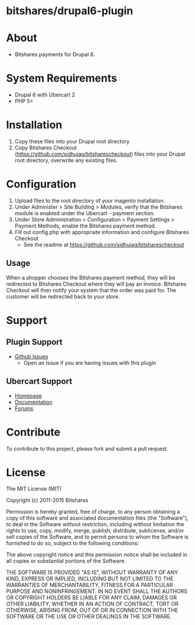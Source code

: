 bitshares/drupal6-plugin
=======================
# About
	
+ Bitshares payments for Drupal 6.
	
# System Requirements

+ Drupal 6 with Ubercart 2
+ PHP 5+

# Installation

1. Copy these files into your Drupal root directory
2. Copy Bitshares Checkout (https://github.com/sidhujag/bitsharescheckout) files into your Drupal root directory, overwrite any existing files.

# Configuration

1. Upload files to the root directory of your magento installation.<br />
2. Under Administer > Site Building > Modules, verify that the Bitshares module is enabled under the Ubercart - payment section.<br />
3. Under Store Administration > Configuration > Payment Settings > Payment Methods, enable the Bitshares payment method.<br />
4. Fill out config.php with appropriate information and configure Bitshares Checkout<br />
    - See the readme at https://github.com/sidhujag/bitsharescheckout



Usage
-----
When a shopper chooses the Bitshares payment method, they will be redirected to Bitshares Checkout where they will pay an invoice.  Bitshares Checkout will then notify your system that the order was paid for.  The customer will be redirected back to your store.  


# Support

## Plugin Support

* [Github Issues](https://github.com/sidhujag/bitshares-drupal6/issues)
  * Open an Issue if you are having issues with this plugin

## Ubercart Support

* [Homepage](http://www.ubercart.org/)
* [Documentation](http://www.ubercart.org/docs)
* [Forums](http://www.ubercart.org/forum)

# Contribute

To contribute to this project, please fork and submit a pull request.

# License

The MIT License (MIT)

Copyright (c) 2011-2015 Bitshares

Permission is hereby granted, free of charge, to any person obtaining a copy
of this software and associated documentation files (the "Software"), to deal
in the Software without restriction, including without limitation the rights
to use, copy, modify, merge, publish, distribute, sublicense, and/or sell
copies of the Software, and to permit persons to whom the Software is
furnished to do so, subject to the following conditions:

The above copyright notice and this permission notice shall be included in
all copies or substantial portions of the Software.

THE SOFTWARE IS PROVIDED "AS IS", WITHOUT WARRANTY OF ANY KIND, EXPRESS OR
IMPLIED, INCLUDING BUT NOT LIMITED TO THE WARRANTIES OF MERCHANTABILITY,
FITNESS FOR A PARTICULAR PURPOSE AND NONINFRINGEMENT. IN NO EVENT SHALL THE
AUTHORS OR COPYRIGHT HOLDERS BE LIABLE FOR ANY CLAIM, DAMAGES OR OTHER
LIABILITY, WHETHER IN AN ACTION OF CONTRACT, TORT OR OTHERWISE, ARISING FROM,
OUT OF OR IN CONNECTION WITH THE SOFTWARE OR THE USE OR OTHER DEALINGS IN
THE SOFTWARE.
